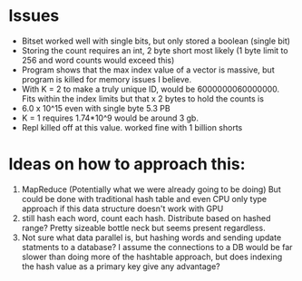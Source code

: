 # Issues
- Bitset worked well with single bits, but only stored a boolean (single bit)
- Storing the count requires an int, 2 byte short most likely (1 byte limit to 256 and word counts would exceed this)
- Program shows that the max index value of a vector is massive, but program is killed for memory issues I believe.
- With K = 2 to make a truly unique ID, would be 6000000060000000. Fits within the index limits but that x 2 bytes to hold the counts is
- 6.0 x 10^15 even with single byte 5.3 PB
- K = 1  requires 1.74*10^9 would be around 3 gb. 
- Repl killed off at this value. worked fine with 1 billion shorts

# Ideas on how to approach this:

1. MapReduce (Potentially what we were already going to be doing) But could be done with traditional hash table and even CPU only type approach if this data structure  doesn't work with GPU
2. still hash each word, count each hash. Distribute based on hashed range? Pretty sizeable bottle neck but seems present regardless.
3. Not sure what data parallel is, but hashing words and sending update statments to a database? I assume the connections to a DB would be far slower than doing more of the hashtable approach, but does indexing the hash value as a primary key give any advantage? 


